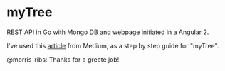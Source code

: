 # myTree
REST API in Go with Mongo DB and webpage initiated in a Angular 2.

I've used this [article](https://medium.com/@maumribeiro/a-fullstack-epic-part-i-a-rest-api-in-go-accessing-mongo-db-608b46e969cd) from Medium, as a step by step guide for "myTree".

@morris-ribs: Thanks for a greate job!